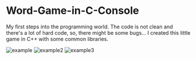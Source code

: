 # Word-Game-in-C-Console
My first steps into the programming world. The code is not clean and there's a lot of hard code, so, there might be some bugs...
I created this little game in C++ with some common libraries. 

![example](https://i.imgur.com/Qk8896G.png)
![example2](https://i.imgur.com/VliB5zh.png)
![example3](https://i.imgur.com/waGP8cd.png)
